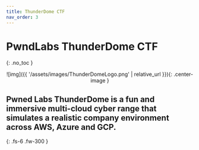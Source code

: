 ```yaml
---
title: ThunderDome CTF
nav_order: 3
---
```


# PwndLabs ThunderDome CTF
{: .no_toc }

<p align="center">
    ![img]({{ '/assets/images/ThunderDomeLogo.png' | relative_url }}){: .center-image }
</p>

## Pwned Labs ThunderDome is a fun and immersive multi-cloud cyber range that simulates a realistic company environment across AWS, Azure and GCP. 

{: .fs-6 .fw-300 }
